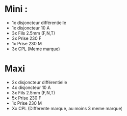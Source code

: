 
# Mini : 
- 1x disjoncteur différentielle
- 1x disjoncteur 10 A
- 3x Fils 2.5mm (F,N,T)
- 3x Prise 230 F
- 1x Prise 230 M
- 3x CPL (Meme marque)

# Maxi
- 2x disjoncteur différentielle
- 4x disjoncteur 10 A
- 3x Fils 2.5mm (F,N,T)
- 5x Prise 230 F
- 1x Prise 230 M
- Xx CPL (Différente marque, au moins 3 meme marque)



